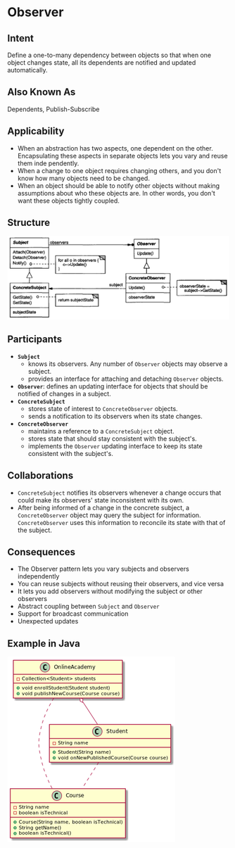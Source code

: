 # Observer

## Intent

Define a one-to-many dependency between objects so that when one object changes state, all its dependents are notified and updated automatically.

## Also Known As

Dependents, Publish-Subscribe

## Applicability

* When an abstraction has two aspects, one dependent on the other. Encapsulating these aspects in separate objects lets you vary and reuse them inde pendently.
* When a change to one object requires changing others, and you don't know how many objects need to be changed.
* When an object should be able to notify other objects without making assumptions about who these objects are. In other words, you don't want these objects tightly coupled.


## Structure

![Image of the structure for the Observer Pattern](./image/observer.png "Structure for the Observer Pattern")

## Participants

* **`Subject`**
  - knows its observers. Any number of `Observer` objects may observe a subject.
  - provides an interface for attaching and detaching `Observer` objects.
* **`Observer`**: defines an updating interface for objects that should be notified of changes in a subject.
* **`ConcreteSubject`**
  - stores state of interest to `ConcreteObserver` objects.
  - sends a notification to its observers when its state changes.
* **`ConcreteObserver`**
  - maintains a reference to a `ConcreteSubject` object.
  - stores state that should stay consistent with the subject's.
  - implements the `Observer` updating interface to keep its state consistent with the subject's.

## Collaborations

* `ConcreteSubject` notifies its observers whenever a change occurs that could make its observers' state inconsistent with its own.
* After being informed of a change in the concrete subject, a `ConcreteObserver` object may query the subject for information. `ConcreteObserver` uses this information to reconcile its state with that of the subject.

## Consequences

* The Observer pattern lets you vary subjects and observers independently
* You can reuse subjects without reusing their observers, and vice versa
* It lets you add observers without modifying the subject or other observers
* Abstract coupling between `Subject` and `Observer`
* Support for broadcast communication
* Unexpected updates

## Example in Java

![Class Diagram for Observer](./image/code_class_design.png "Class Diagram for Observer pattern example")

```java
```
